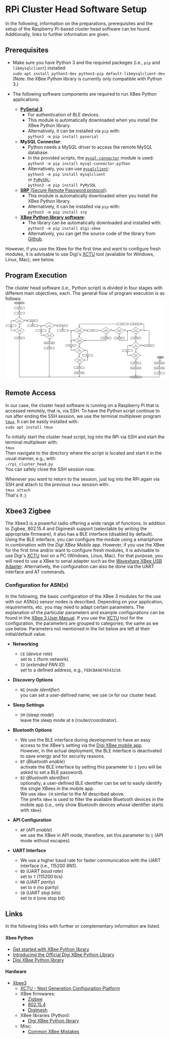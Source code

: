 # RPi Cluster Head Software Setup #

In the following, information on the preparations, prerequisites and the setup of the Raspberry Pi-based cluster head software can be found.
Additionally, links to further information are given.


## Prerequisites ##

* Make sure you have Python 3 and the required packeges (i.e., `pip` and `libmysqlclient`) installed:  
    `sudo apt install python3-dev python3-pip default-libmysqlclient-dev`  
    (Note: the XBee Python library is currently only compatible with Python 3.)

* The following software components are required to run XBee Python applications:
    * [**PySerial 3**](https://pyserial.readthedocs.io/en/latest/pyserial.html):
        * For authentication of BLE devices.
        * This module is automatically downloaded when you install the XBee Python library.
        * Alternatively, it can be installed via `pip` with:  
            `python3 -m pip install pyserial`
    * **MySQL Connector**:
        * Python needs a MySQL driver to access the remote MySQL database.
        * In the provided scripts, the [`mysql-connector`](https://dev.mysql.com/doc/connector-python/en/connector-python-installation-binary.html) module is used:  
            `python3 -m pip install mysql-connector-python`
        * Alternatively, you can use [`mysqlclient`](https://pypi.org/project/mysqlclient/):  
            `python3 -m pip install mysqlclient`  
            or [`PyMySQL`](https://pypi.org/project/PyMySQL/):  
            `python3 -m pip install PyMySQL`
    * [**SRP** (Secure Remote Password protocol)](https://pypi.org/project/srp/):
        * This module is automatically downloaded when you install the XBee Python library.
        * Alternatively, it can be installed via `pip` with:  
            `python3 -m pip install srp`
    * [**XBee Python library software**](https://xbplib.readthedocs.io/en/latest/):
        * The library can be automatically downloaded and installed with:  
            `python3 -m pip install digi-xbee`
        * Alternatively, you can get the source code of the library from [Github](https://github.com/digidotcom/xbee-python).

However, if you use the Xbee for the first time and want to configure fresh modules, it is advisable to use Digi's [XCTU](https://www.digi.com/products/embedded-systems/digi-xbee/digi-xbee-tools/xctu) tool (available for Windows, Linux, Mac), see below.


## Program Execution

The cluster head software (i.e., Python script) is divided in four stages with different main objectives, each.
The general flow of program execution is as follows:  
![Main Schematic (/media/flowchart/cluster_head.svg)](../media/flowchart/cluster_head.svg)


## Remote Access ##

In our case, the cluster head software is running on a Raspberry Pi that is accessed remotely, that is, via SSH.
To have the Python script continue to run after ending the SSH session, we use the terminal multiplexer program [`tmux`](https://github.com/tmux/tmux/wiki).
It can be easily installed with:  
    `sudo apt install tmux`

To initially start the cluster head script, log into the RPi via SSH and start the terminal multiplexer with:  
    `tmux`  
Then navigate to the directory where the script is located and start it in the usual manner, e.g., with:  
    `./rpi_cluster_head.py`  
You can safely close the SSH session now.

Whenever you want to return to the session, just log into the RPi again via SSH and attach to the previous `tmux` session with:  
    `tmux attach`  
That's it ;)


## Xbee3 Zigbee ##

The Xbee3 is a powerful radio offering a wide range of functions.
In addition to Zigbee, 802.15.4 and Digimesh support (selectable by writing the appropriate firmware), it also has a BLE interface (disabled by default).
Using the BLE interface, you can configure the module using a smartphone in combination with the _Digi XBee Mobile_ app.
However, if you use the XBee for the first time and/or want to configure fresh modules, it is advisable to use Digi's [XCTU](https://www.digi.com/products/embedded-systems/digi-xbee/digi-xbee-tools/xctu) tool on a PC (Windows, Linux, Mac).
For that purpose, you will need to use a XBee to serial adapter such as the [Wavexhare XBee USB Adapter](https://www.waveshare.com/wiki/XBee_USB_Adapter).
Alternatively, the configuration can also be done via the UART interface and AT commands.


### Configuration for ASN(x) ###

In the following, the basic configuration of the XBee 3 modules for the use with our ASN(x) sensor nodes is described.
Depending on your application, requirements, etc. you may need to adapt certain parameters.
The explanation of the particular parameters and example configurations can be found in the [XBee 3 User Manual](https://www.digi.com/resources/documentation/digidocs/pdfs/90001539.pdf).
If you use the [XCTU](https://www.digi.com/products/embedded-systems/digi-xbee/digi-xbee-tools/xctu) tool for the configuration, the parameters are grouped to categories; the same as we use below.
Parameters not mentioned in the list below are left at their initial/default value.

* **Networking**
    * `CE` (_device role_)  
        set to `1` (form network).
    * `ID` (_extended PAN ID_)  
        set to a defined address, e.g., `FEDCBA9876543210`.

* **Discovery Options**
    * `NI` (_node identifier_)  
        you can set a user-defined name; we use `CH` for our cluster head.

* **Sleep Settings**
    * `SM` (_sleep mode_)  
        leave the sleep mode at `0` (router/coordinator).

* **Bluetooth Options**
    * We use the BLE interface during development to have an easy access to the XBee's setting via the [Digi XBee mobile app](https://www.digi.com/products/embedded-systems/digi-xbee/digi-xbee-tools/digi-xbee-mobile-app).  
        However, in the actual deployment, the BLE interface is deactivated to save energy and for security reasons.
    * `BT` (_Bluetooth enable_)  
        activate the BLE interface by setting this parameter to `1` (you will be asked to set a BLE password).
    * `BI` (_Bluetooth identifier_)  
        optionally, a user-defined BLE identifier can be set to easily identify the single XBees in the mobile app.  
        We use `XBee CH` similar to the _NI_ described above.  
        The prefix `XBee` is used to filter the available Bluetooth devices in the mobile app (i.e., only show Bluetooth devices whose identifier starts with `XBee`).

* **API Configuration**
    * `AP` (_API enable_)  
        we use the XBee in API mode, therefore, set this parameter to `1` (API mode without escapes).

* **UART Interface**
    * We use a higher baud rate for faster communication with the UART interface (i.e., 115200 8N1).
    * `BD` (_UART baud rate_)  
        set to `7` (115200 b/s)
    * `NB` (_UART parity_)  
        set to `0` (no parity)
    * `SB` (_UART stop bits_)  
        set to `0` (one stop bit)


## Links ##

In the following links with further or complementary information are listed.

#### Xbee Python ####

- [Get started with XBee Python library](https://xbplib.readthedocs.io/en/latest/getting_started_with_xbee_python_library.html)
- [Introducing the Official Digi XBee Python Library](https://www.digi.com/blog/post/introducing-the-official-digi-xbee-python-library)
- [Digi XBee Python library](https://github.com/digidotcom/xbee-python)

#### Hardware ####

- [Xbee3](https://www.digi.com/products/browse/xbee3)
  * [XCTU - Next Generation Configuration Platform](https://www.digi.com/products/embedded-systems/digi-xbee/digi-xbee-tools/xctu)
  * XBee firmwares:
    * [Zigbee](https://www.digi.com/products/embedded-systems/digi-xbee/rf-modules/2-4-ghz-rf-modules/xbee3-zigbee-3)
    * [802.15.4](https://www.digi.com/products/embedded-systems/digi-xbee/rf-modules/2-4-ghz-rf-modules/xbee3-802-15-4)
    * [Digimesh](https://www.digi.com/products/embedded-systems/digi-xbee/rf-modules/2-4-ghz-rf-modules/xbee3-digimesh-2-4)
  * XBee libraries (Python):
    * [Digi XBee Python library](https://github.com/digidotcom/xbee-python)
  * Misc:
    * [Common XBee Mistakes](https://www.faludi.com/projects/common-xbee-mistakes/)
